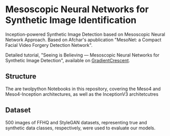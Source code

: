 # Mesoscopic Neural Networks for Synthetic Image Identification
Inception-powered Synthetic Image Detection based on Mesoscopic Neural Network Approach. Based on Afchar's apublication  "MesoNet: a Compact Facial Video Forgery Detection Network".

Detailed tutorial, "Seeing is Believing — Mesoscopic Neural Networks for Synthetic Image Detection", available on [GradientCrescent](https://medium.com/gradientcrescent/seeing-is-believing-in-the-age-of-ai-mesoscopic-neural-networks-for-synthetic-image-detection-an-71bf2f08adb9).

## Structure
The are twoIpython Notebooks in this repository, covering the Meso4 and Meso4-Inception architectures, as well as the InceptionV3 architetcutres

## Dataset

500 images of FFHQ and StyleGAN datasets, representing true and synthetic data classes, respectively, were used to evaluate our models.

